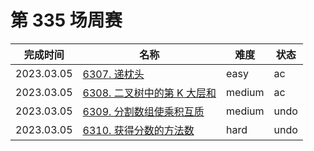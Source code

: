 # 第 335 场周赛

**完成时间**|**名称**|**难度**|**状态**
------------|--------|--------|--------
2023.03.05|[6307. 递枕头](./6307.%20递枕头)|easy|ac
2023.03.05|[6308. 二叉树中的第 K 大层和](./6308.%20二叉树中的第%20K%20大层和)|medium|ac
2023.03.05|[6309. 分割数组使乘积互质](./6309.%20分割数组使乘积互质)|medium|undo
2023.03.05|[6310. 获得分数的方法数](./6310.%20获得分数的方法数)|hard|undo
